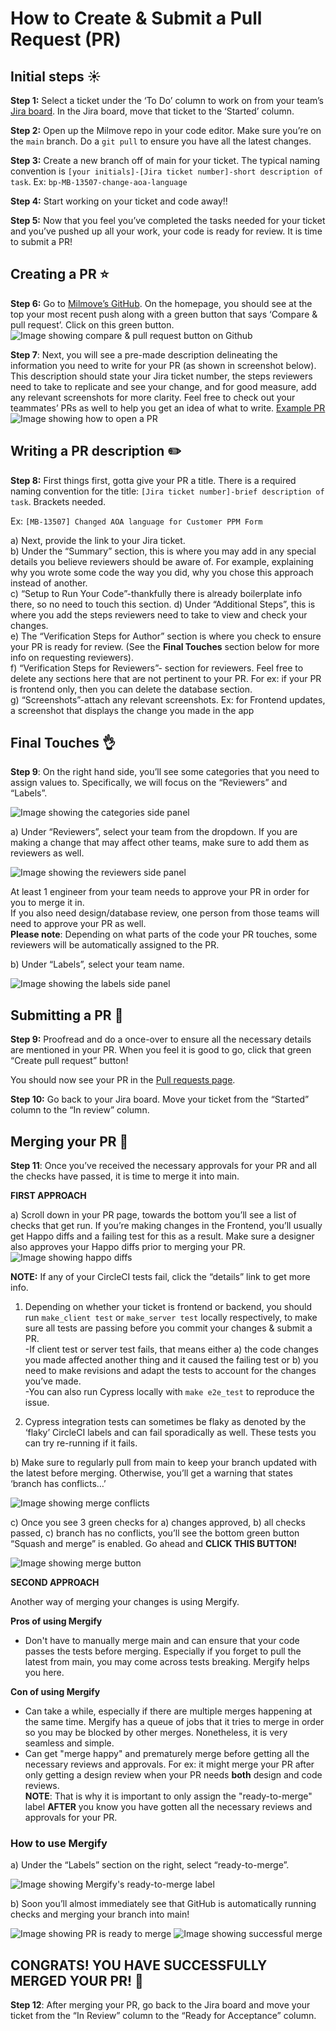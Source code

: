 # How to Create & Submit a Pull Request (PR)
## Initial steps :sunny:
**Step 1:** Select a ticket under the ‘To Do’ column to work on from your team’s [Jira board](https://dp3.atlassian.net/jira/software/c/projects/MB/boards/26?selectedIssue=MB-13958). In the Jira board, move that ticket to the ‘Started’ column.

**Step 2:** Open up the Milmove repo in your code editor. Make sure you’re on the `main` branch. Do a `git pull` to ensure you have all the latest changes.

**Step 3:** Create a new branch off of main for your ticket. The typical naming convention is `[your initials]-[Jira ticket number]-short description of task`.
Ex: `bp-MB-13507-change-aoa-language`

**Step 4:** Start working on your ticket and code away!!

**Step 5:**  Now that you feel you’ve completed the tasks needed for your ticket and you’ve pushed up all your work, your code is ready for review. It is time to submit a PR!

## Creating a PR :star:

**Step 6:**  Go to [Milmove’s GitHub](https://github.com/transcom/mymove/pulls). On the homepage, you should see at the top your most recent push along with a green button that says ‘Compare & pull request’. Click on this green button.
![Image showing compare & pull request button on Github](/img/create_pr/compare_pr.png)

**Step 7**:  Next, you will see a pre-made description delineating the information you need to write for your PR (as shown in screenshot below). This description should state your Jira ticket number, the steps reviewers need to take to replicate and see your change, and for good measure, add any relevant screenshots for more clarity. Feel free to check out your teammates’ PRs as well to help you get an idea of what to write. [Example PR](https://github.com/transcom/mymove/pull/9145)
![Image showing how to open a PR](/img/create_pr/open_pr.png)

## Writing a PR description :pencil2:
**Step 8:**  First things first, gotta give your PR a title. There is a required naming convention for the title: `[Jira ticket number]-brief description of task`. Brackets needed.

Ex: `[MB-13507] Changed AOA language for Customer PPM Form`

a) Next, provide the link to your Jira ticket.<br/>
b) Under the “Summary” section, this is where you may add in any special details you believe reviewers should be aware of. For example, explaining why you wrote some code the way you did, why you chose this approach instead of another.<br/>
c) “Setup to Run Your Code”-thankfully there is already boilerplate info there, so no need to touch this section.
d) Under “Additional Steps”, this is where you add the steps reviewers need to take to view and check your changes.<br/>
e) The “Verification Steps for Author” section is where you check to ensure your PR is ready for review. (See the **Final Touches** section below for more info on requesting reviewers). <br/>
f) “Verification Steps for Reviewers”- section for reviewers. Feel free to delete any sections here that are not pertinent to your PR. For ex: if your PR is frontend only, then you can delete the database section.<br/>
g) “Screenshots”-attach any relevant screenshots. Ex: for Frontend updates, a screenshot that displays the change you made in the app

## Final Touches :ok_hand:

**Step 9**:  On the right hand side, you’ll see some categories that you need to assign values to. Specifically, we will focus on the “Reviewers” and “Labels”.

![Image showing the categories side panel](/img/create_pr/categories_side_panel.png)

a) Under “Reviewers”, select your team from the dropdown. If you are making a change that may affect other teams, make sure to add them as reviewers as well.

![Image showing the reviewers side panel](/img/create_pr/reviewers.png)

At least 1 engineer from your team needs to approve your PR in order for you to merge it in.<br/>
If you also need design/database review, one person from those teams will need to approve your PR as well. <br/>
**Please note**: Depending on what parts of the code your PR touches, some reviewers will be automatically assigned to the PR.

b) Under “Labels”, select your team name.

![Image showing the labels side panel](/img/create_pr/labels.png)

## Submitting a PR :tada:

**Step 9:**  Proofread and do a once-over to ensure all the necessary details are mentioned in your PR. When you feel it is good to go, click that green “Create pull request” button!

You should now see your PR in the [Pull requests page](https://github.com/transcom/mymove/pulls).


**Step 10:** Go back to your Jira board. Move your ticket from the “Started” column to the “In review” column.

## Merging your PR :100:

**Step 11**:  Once you’ve received the necessary approvals for your PR and all the checks have passed, it is time to merge it into main.

**FIRST APPROACH**

a)  Scroll down in your PR page, towards the bottom you’ll see a list of checks that get run. If you’re making changes in the Frontend, you’ll usually get Happo diffs and a failing test for this as a result. Make sure a designer also approves your Happo diffs prior to merging your PR.
![Image showing happo diffs](/img/create_pr/happo_diffs.png)

**NOTE:** If any of your CircleCI tests fail, click the “details” link to get more info.



1.  Depending on whether your ticket is frontend or backend, you should run `make_client test` or `make_server test` locally respectively, to make sure all tests are passing before you commit your changes & submit a PR.<br/>
-If client test or server test fails, that means either a) the code changes you made affected another thing and it caused the failing test or b) you need to make revisions and adapt the tests to account for the changes you’ve made.<br/>
-You can also run Cypress locally with `make e2e_test` to reproduce the issue.

2.  Cypress integration tests can sometimes be flaky as denoted by the ‘flaky’ CircleCI labels and can fail sporadically as well. These tests you can try re-running if it fails.

b)  Make sure to regularly pull from main to keep your branch updated with the latest before merging. Otherwise, you’ll get a warning that states ‘branch has conflicts…’

![Image showing merge conflicts](/img/create_pr/merge_conflicts.png)

c) Once you see 3 green checks for a) changes approved, b) all checks passed, c) branch has no conflicts, you’ll see the bottom green button “Squash and merge” is enabled. Go ahead and **CLICK THIS BUTTON!**

![Image showing merge button](/img/create_pr/merge.png)

**SECOND APPROACH**

Another way of merging your changes is using Mergify.

**Pros of using Mergify**
-   Don't have to manually merge main and can ensure that your code passes the tests before merging. Especially if you forget to pull the latest from main, you may come across tests breaking. Mergify helps you here.

**Con of using Mergify**
-   Can take a while, especially if there are multiple merges happening at the same time. Mergify has a queue of jobs that it tries to merge in order so you may be blocked by other merges. Nonetheless, it is very seamless and simple.
-   Can get "merge happy" and prematurely merge before getting all the necessary reviews and approvals. For ex: it might merge your PR after only getting a design review when your PR needs **both** design and code reviews.<br/>
**NOTE**: That is why it is important to only assign the "ready-to-merge" label **AFTER** you know you have gotten all the necessary reviews and approvals for your PR.

### How to use Mergify

a)  Under the “Labels” section on the right, select “ready-to-merge”.

![Image showing Mergify's ready-to-merge label](/img/create_pr/mergify.png)

b) Soon you’ll almost immediately see that GitHub is automatically running checks and merging your branch into main!

![Image showing PR is ready to merge](/img/create_pr/ready_to_merge.png)
![Image showing successful merge](/img/create_pr/merge_success.png)

## CONGRATS! YOU HAVE SUCCESSFULLY MERGED YOUR PR! :confetti_ball:
**Step 12**: After merging your PR, go back to the Jira board and move your ticket from the “In Review” column to the “Ready for Acceptance” column.
